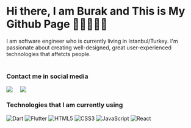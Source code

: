 # Hi there, I am Burak and This is My Github Page 👋🏻👨🏻‍💻

I am software engineer who is currently living in Istanbul/Turkey. I'm passionate about creating well-designed, great user-experienced technologies that affetcts people.  
<br/>

### Contact me in social media

<div style="display: flex; gap: 20px; align-items: flex-start;">
    <img src="https://github-readme-stats.vercel.app/api?username=hasiciburak&show_icons=true&theme=cobalt"/>
    <img src="https://github-readme-stats.vercel.app/api/top-langs/?username=anuraghazra&layout=compact">
</div>

### Technologies that I am currently using

![Dart](https://img.shields.io/badge/dart-%230175C2.svg?style=for-the-badge&logo=dart&logoColor=white)
![Flutter](https://img.shields.io/badge/Flutter-%2302569B.svg?style=for-the-badge&logo=Flutter&logoColor=white)
![HTML5](https://img.shields.io/badge/html5-%23E34F26.svg?style=for-the-badge&logo=html5&logoColor=white)
![CSS3](https://img.shields.io/badge/css3-%231572B6.svg?style=for-the-badge&logo=css3&logoColor=white)
![JavaScript](https://img.shields.io/badge/javascript-%23323330.svg?style=for-the-badge&logo=javascript&logoColor=%23F7DF1E)
![React](https://img.shields.io/badge/react-%2320232a.svg?style=for-the-badge&logo=react&logoColor=%2361DAFB)
